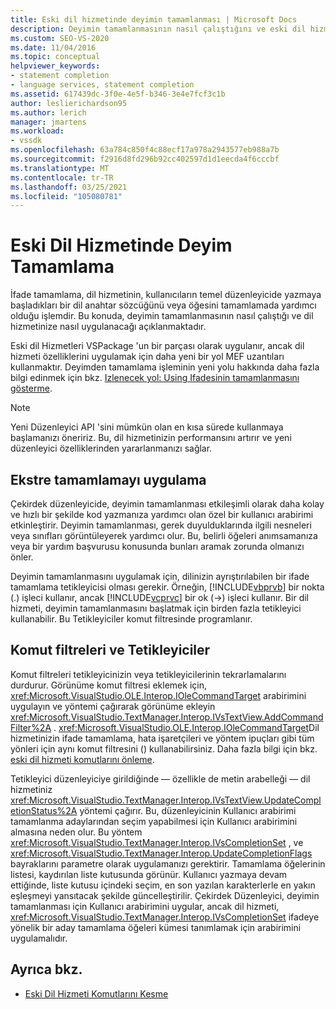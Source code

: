 ```yaml
---
title: Eski dil hizmetinde deyimin tamamlanması | Microsoft Docs
description: Deyimin tamamlanmasının nasıl çalıştığını ve eski dil hizmetinize bir VSPackage içinde nasıl uygulanacağını öğrenin.
ms.custom: SEO-VS-2020
ms.date: 11/04/2016
ms.topic: conceptual
helpviewer_keywords:
- statement completion
- language services, statement completion
ms.assetid: 617439dc-3f0e-4e5f-b346-3e4e7fcf3c1b
author: leslierichardson95
ms.author: lerich
manager: jmartens
ms.workload:
- vssdk
ms.openlocfilehash: 63a784c850f4c88ecf17a978a2943577eb988a7b
ms.sourcegitcommit: f2916d8fd296b92cc402597d1d1eecda4f6cccbf
ms.translationtype: MT
ms.contentlocale: tr-TR
ms.lasthandoff: 03/25/2021
ms.locfileid: "105080781"
---
```

# <a name="statement-completion-in-a-legacy-language-service"></a>Eski Dil Hizmetinde Deyim Tamamlama
İfade tamamlama, dil hizmetinin, kullanıcıların temel düzenleyicide yazmaya başladıkları bir dil anahtar sözcüğünü veya öğesini tamamlamada yardımcı olduğu işlemdir. Bu konuda, deyimin tamamlanmasının nasıl çalıştığı ve dil hizmetinize nasıl uygulanacağı açıklanmaktadır.

 Eski dil Hizmetleri VSPackage 'un bir parçası olarak uygulanır, ancak dil hizmeti özelliklerini uygulamak için daha yeni bir yol MEF uzantıları kullanmaktır. Deyimden tamamlama işleminin yeni yolu hakkında daha fazla bilgi edinmek için bkz. [Izlenecek yol: Using Ifadesinin tamamlanmasını gösterme](../../extensibility/walkthrough-displaying-statement-completion.md).

> [!NOTE]
> Yeni Düzenleyici API 'sini mümkün olan en kısa sürede kullanmaya başlamanızı öneririz. Bu, dil hizmetinizin performansını artırır ve yeni düzenleyici özelliklerinden yararlanmanızı sağlar.

## <a name="implementing-statement-completion"></a>Ekstre tamamlamayı uygulama
 Çekirdek düzenleyicide, deyimin tamamlanması etkileşimli olarak daha kolay ve hızlı bir şekilde kod yazmanıza yardımcı olan özel bir kullanıcı arabirimi etkinleştirir. Deyimin tamamlanması, gerek duyulduklarında ilgili nesneleri veya sınıfları görüntüleyerek yardımcı olur. Bu, belirli öğeleri anımsamanıza veya bir yardım başvurusu konusunda bunları aramak zorunda olmanızı önler.

 Deyimin tamamlanmasını uygulamak için, dilinizin ayrıştırılabilen bir ifade tamamlama tetikleyicisi olması gerekir. Örneğin, [!INCLUDE[vbprvb](../../code-quality/includes/vbprvb_md.md)] bir nokta (.) işleci kullanır, ancak [!INCLUDE[vcprvc](../../code-quality/includes/vcprvc_md.md)] bir ok (->) işleci kullanır. Bir dil hizmeti, deyimin tamamlanmasını başlatmak için birden fazla tetikleyici kullanabilir. Bu Tetikleyiciler komut filtresinde programlanır.

## <a name="command-filters-and-triggers"></a>Komut filtreleri ve Tetikleyiciler
 Komut filtreleri tetikleyicinizin veya tetikleyicilerinin tekrarlamalarını durdurur. Görünüme komut filtresi eklemek için, <xref:Microsoft.VisualStudio.OLE.Interop.IOleCommandTarget> arabirimini uygulayın ve yöntemi çağırarak görünüme ekleyin <xref:Microsoft.VisualStudio.TextManager.Interop.IVsTextView.AddCommandFilter%2A> . <xref:Microsoft.VisualStudio.OLE.Interop.IOleCommandTarget>Dil hizmetinizin ifade tamamlama, hata işaretçileri ve yöntem ipuçları gibi tüm yönleri için aynı komut filtresini () kullanabilirsiniz. Daha fazla bilgi için bkz. [eski dil hizmeti komutlarını önleme](../../extensibility/internals/intercepting-legacy-language-service-commands.md).

 Tetikleyici düzenleyiciye girildiğinde — özellikle de metin arabelleği — dil hizmetiniz <xref:Microsoft.VisualStudio.TextManager.Interop.IVsTextView.UpdateCompletionStatus%2A> yöntemi çağırır. Bu, düzenleyicinin Kullanıcı arabirimi tamamlanma adaylarından seçim yapabilmesi için Kullanıcı arabirimini almasına neden olur. Bu yöntem <xref:Microsoft.VisualStudio.TextManager.Interop.IVsCompletionSet> , ve <xref:Microsoft.VisualStudio.TextManager.Interop.UpdateCompletionFlags> bayraklarını parametre olarak uygulamanızı gerektirir. Tamamlama öğelerinin listesi, kaydırılan liste kutusunda görünür. Kullanıcı yazmaya devam ettiğinde, liste kutusu içindeki seçim, en son yazılan karakterlerle en yakın eşleşmeyi yansıtacak şekilde güncelleştirilir. Çekirdek Düzenleyici, deyimin tamamlanması için Kullanıcı arabirimini uygular, ancak dil hizmeti, <xref:Microsoft.VisualStudio.TextManager.Interop.IVsCompletionSet> ifadeye yönelik bir aday tamamlama öğeleri kümesi tanımlamak için arabirimini uygulamalıdır.

## <a name="see-also"></a>Ayrıca bkz.
- [Eski Dil Hizmeti Komutlarını Kesme](../../extensibility/internals/intercepting-legacy-language-service-commands.md)
